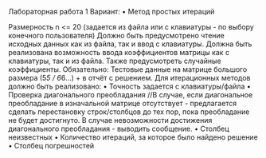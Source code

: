 Лабораторная работа 1
Вариант:
•	Метод простых итераций

Размерность n <= 20 (задается из файла или с клавиатуры - по выбору конечного пользователя)
Должно быть предусмотрено чтение исходных данных как из файла, так и ввод с клавиатуры.
Должна быть реализована возможность ввода коэффициентов матрицы как с клавиатуры, так и из файла. Также предусмотреть случайные коэффициенты.
Обязательно: Тестовые данные на матрице большого размера (5*5 / 6*6...) + в отчёт с решением.
Для итерационных методов должно быть реализовано:
•	Точность задается с клавиатуры/файла
•	Проверка диагонального преобладания
//В случае, если диагональное преобладание в изначальной матрице отсутствует - предлагается сделать перестановку строк/столбцов до тех пор, пока преобладание не будет достигнуто. В случае невозможности достижения диагонального преобладания - выводить сообщение.
•	Столбец неизвестных
•	Количество итераций, за которое было найдено решение
•	Столбец погрешностей
